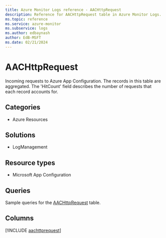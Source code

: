```yaml
---
title: Azure Monitor Logs reference - AACHttpRequest
description: Reference for AACHttpRequest table in Azure Monitor Logs.
ms.topic: reference
ms.service: azure-monitor
ms.subservice: logs
ms.author: edbaynash
author: EdB-MSFT
ms.date: 02/21/2024
---
```


# AACHttpRequest

Incoming requests to Azure App Configuration. The records in this table are aggregated. The 'HitCount' field describes the number of requests that each record accounts for.


## Categories

- Azure Resources

## Solutions

- LogManagement

## Resource types

- Microsoft App Configuration

## Queries

 Sample queries for the [AACHttpRequest](/azure/azure-monitor/reference/queries/aachttprequest) table.


## Columns
  
[!INCLUDE [aachttprequest](.././tables/includes/aachttprequest-include.md)]
